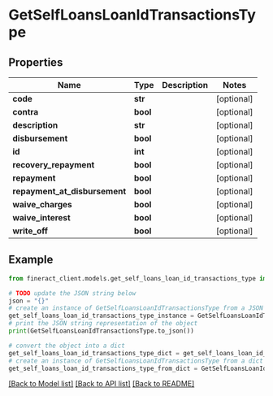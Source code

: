 # GetSelfLoansLoanIdTransactionsType


## Properties

Name | Type | Description | Notes
------------ | ------------- | ------------- | -------------
**code** | **str** |  | [optional] 
**contra** | **bool** |  | [optional] 
**description** | **str** |  | [optional] 
**disbursement** | **bool** |  | [optional] 
**id** | **int** |  | [optional] 
**recovery_repayment** | **bool** |  | [optional] 
**repayment** | **bool** |  | [optional] 
**repayment_at_disbursement** | **bool** |  | [optional] 
**waive_charges** | **bool** |  | [optional] 
**waive_interest** | **bool** |  | [optional] 
**write_off** | **bool** |  | [optional] 

## Example

```python
from fineract_client.models.get_self_loans_loan_id_transactions_type import GetSelfLoansLoanIdTransactionsType

# TODO update the JSON string below
json = "{}"
# create an instance of GetSelfLoansLoanIdTransactionsType from a JSON string
get_self_loans_loan_id_transactions_type_instance = GetSelfLoansLoanIdTransactionsType.from_json(json)
# print the JSON string representation of the object
print(GetSelfLoansLoanIdTransactionsType.to_json())

# convert the object into a dict
get_self_loans_loan_id_transactions_type_dict = get_self_loans_loan_id_transactions_type_instance.to_dict()
# create an instance of GetSelfLoansLoanIdTransactionsType from a dict
get_self_loans_loan_id_transactions_type_from_dict = GetSelfLoansLoanIdTransactionsType.from_dict(get_self_loans_loan_id_transactions_type_dict)
```
[[Back to Model list]](../README.md#documentation-for-models) [[Back to API list]](../README.md#documentation-for-api-endpoints) [[Back to README]](../README.md)


